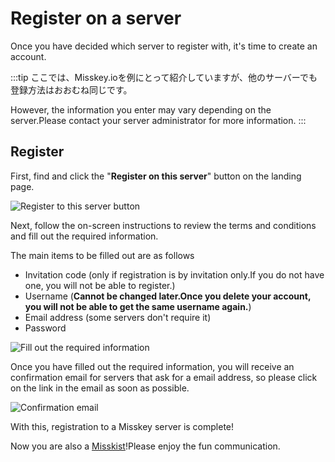 # Register on a server

Once you have decided which server to register with, it's time to create an account.

:::tip
ここでは、Misskey.ioを例にとって紹介していますが、他のサーバーでも登録方法はおおむね同じです。

However, the information you enter may vary depending on the server.Please contact your server administrator for more information.
:::

## Register

First, find and click the "**Register on this server**" button on the landing page.

![Register to this server button](/img/docs/for-users/onboarding/join-server/1.ja.png)

Next, follow the on-screen instructions to review the terms and conditions and fill out the required information.

The main items to be filled out are as follows

- Invitation code (only if registration is by invitation only.If you do not have one, you will not be able to register.)
- Username (**Cannot be changed later.Once you delete your account, you will not be able to get the same username again.**)
- Email address (some servers don't require it)
- Password

![Fill out the required information](/img/docs/for-users/onboarding/join-server/2.ja.png)

Once you have filled out the required information, you will receive an confirmation email for servers that ask for a email address, so please click on the link in the email as soon as possible.

![Confirmation email](/img/docs/for-users/onboarding/join-server/3.ja.png)

With this, registration to a Misskey server is complete!

Now you are also a [Misskist](../resources/glossary/#ミスキスト)!Please enjoy the fun communication.

